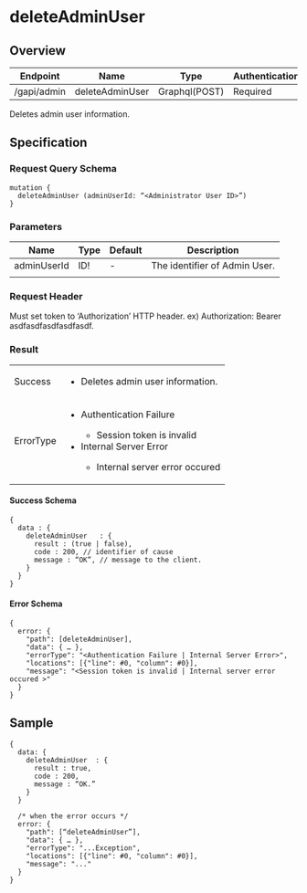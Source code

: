 # deleteAdminUser

## Overview

| Endpoint | Name | Type | Authentication |
| --- | --- | --- | --- |
| /gapi/admin | deleteAdminUser | Graphql(POST) | Required |

Deletes admin user information.

## Specification

### Request Query Schema

```text
mutation {
  deleteAdminUser (adminUserId: “<Administrator User ID>”)
}
```

### Parameters

| Name | Type | Default | Description |
| --- | --- | --- | --- |
| adminUserId | ID! | - | The identifier of Admin User. |
|  |  |  |  |

### Request Header

Must set token to ‘Authorization’ HTTP header.
ex) Authorization: Bearer asdfasdfasdfasdfasdf.

### Result

<table>
<tr>
  <td>Success</td>
  <td><ul><li>Deletes admin user information.</li></ul></td>
</tr>
<tr>
  <td>ErrorType</td>
  <td>
    <ul>
      <li>Authentication Failure</li>
      <ul>
        <li>Session token is invalid</li>
      </ul>
      <li>Internal Server Error</li>
      <ul>
        <li>Internal server error occured</li>
      </ul>
    </ul>
  </td>
  </tr>
</table>

#### Success Schema

```text
{
  data : {
    deleteAdminUser   : {
      result : (true | false),
      code : 200, // identifier of cause
      message : “OK”, // message to the client.
    }
  }
}
```

#### Error Schema

```text
{
  error: {
    "path": [deleteAdminUser],
    "data": { … },
    "errorType": "<Authentication Failure | Internal Server Error>",
    "locations": [{"line": #0, "column": #0}],
    "message": "<Session token is invalid | Internal server error occured >"
  }
}
```

## Sample

```text
{
  data: {
    deleteAdminUser  : {
      result : true,
      code : 200,
      message : “OK.”
    }
  }

  /* when the error occurs */
  error: {
    "path": [“deleteAdminUser”],
    "data": { … },
    "errorType": "...Exception",
    "locations": [{"line": #0, "column": #0}],
    "message": "..."
  }
}
```

